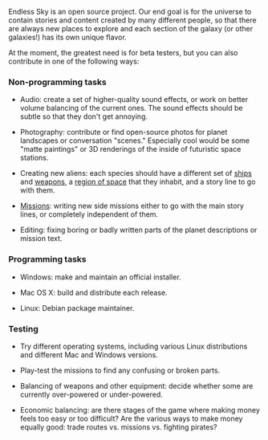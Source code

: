 Endless Sky is an open source project. Our end goal is for the universe to contain stories and content created by many different people, so that there are always new places to explore and each section of the galaxy (or other galaxies!) has its own unique flavor.

At the moment, the greatest need is for beta testers, but you can also contribute in one of the following ways:

### Non-programming tasks ###

  * Audio: create a set of higher-quality sound effects, or work on better volume balancing of the current ones. The sound effects should be subtle so that they don't get annoying.

  * Photography: contribute or find open-source photos for planet landscapes or conversation "scenes." Especially cool would be some "matte paintings" or 3D renderings of the inside of futuristic space stations.

  * Creating new aliens: each species should have a different set of [ships](CreatingShips) and [weapons](CreatingOutfits), a [region of space](https://github.com/endless-sky/endless-sky-editor) that they inhabit, and a story line to go with them.

  * [Missions](CreatingMissions): writing new side missions either to go with the main story lines, or completely independent of them.

  * Editing: fixing boring or badly written parts of the planet descriptions or mission text.

### Programming tasks ###

  * Windows: make and maintain an official installer.

  * Mac OS X: build and distribute each release.

  * Linux: Debian package maintainer.

### Testing ###

  * Try different operating systems, including various Linux distributions and different Mac and Windows versions.

  * Play-test the missions to find any confusing or broken parts.

  * Balancing of weapons and other equipment: decide whether some are currently over-powered or under-powered.

  * Economic balancing: are there stages of the game where making money feels too easy or too difficult? Are the various ways to make money equally good: trade routes vs. missions vs. fighting pirates?